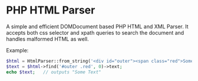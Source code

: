 PHP HTML Parser
===============

A simple and efficient DOMDocument based PHP HTML and XML Parser. It accepts both css selector and xpath queries to search the document and handles malformed HTML as well.

Example:
```php
$html = HtmlParser::from_string('<div id="outer"><span class="red">Some Text</span></div>');
$text = $html->find('#outer .red', 0)->text;
echo $text;   // outputs "Some Text"
```